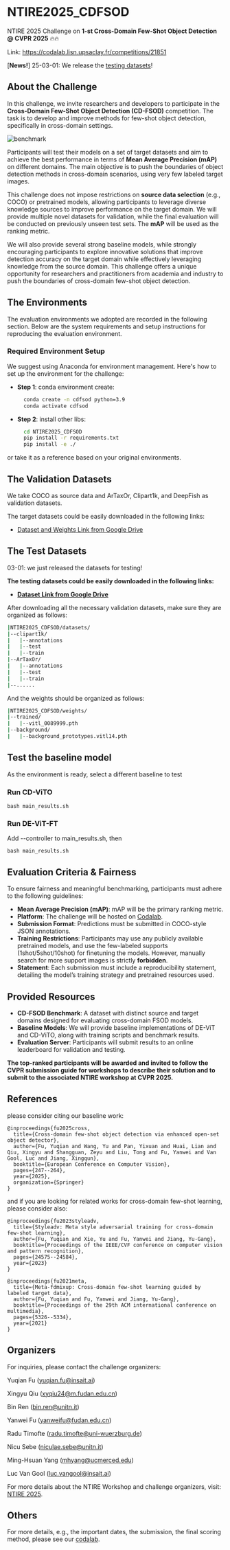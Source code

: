 # NTIRE2025_CDFSOD
NTIRE 2025 Challenge on **1-st Cross-Domain Few-Shot Object Detection @ CVPR 2025** 🔥🔥

Link: https://codalab.lisn.upsaclay.fr/competitions/21851

[**News!**] 25-03-01: We release the [testing datasets](https://drive.google.com/drive/folders/1Pewv7HYacwD5Rrknp5EiAdw8vMbaaFAA?usp=sharing)! 

## About the Challenge
In this challenge, we invite researchers and developers to participate in the **Cross-Domain Few-Shot Object Detection (CD-FSOD)** competition. The task is to develop and improve methods for few-shot object detection, specifically in cross-domain settings.

![benchmark](./image/benchmark.png)

Participants will test their models on a set of target datasets and aim to achieve the best performance in terms of **Mean Average Precision (mAP)** on different domains. The main objective is to push the boundaries of object detection methods in cross-domain scenarios, using very few labeled target images.

This challenge does not impose restrictions on **source data selection** (e.g., COCO) or pretrained models, allowing participants to leverage diverse knowledge sources to improve performance on the target domain. We will provide multiple novel datasets for validation, while the final evaluation will be conducted on previously unseen test sets. The **mAP** will be used as the ranking metric.

We will also provide several strong baseline models, while strongly encouraging participants to explore innovative solutions that improve detection accuracy on the target domain while effectively leveraging knowledge from the source domain. This challenge offers a unique opportunity for researchers and practitioners from academia and industry to push the boundaries of cross-domain few-shot object detection.


## The Environments
The evaluation environments we adopted are recorded in the following section. Below are the system requirements and setup instructions for reproducing the evaluation environment.

### Required Environment Setup
We suggest using Anaconda for environment management. Here's how to set up the environment for the challenge:

- **Step 1**: conda environment create:
  ```bash
    conda create -n cdfsod python=3.9
    conda activate cdfsod
- **Step 2**: install other libs:
  ```bash
    cd NTIRE2025_CDFSOD
    pip install -r requirements.txt
    pip install -e ./
or take it as a reference based on your original environments.

## The Validation Datasets
We take COCO as source data and ArTaxOr, Clipart1k, and DeepFish as validation datasets.

The target datasets could be easily downloaded in the following links: 
- [Dataset and Weights Link from Google Drive](https://drive.google.com/drive/folders/16SDv_V7RDjTKDk8uodL2ubyubYTMdd5q?usp=drive_link)

## The Test Datasets
03-01: we just released the datasets for testing!

**The testing datasets could be easily downloaded in the following links:**
- **[Dataset Link from Google Drive](https://drive.google.com/drive/folders/1Pewv7HYacwD5Rrknp5EiAdw8vMbaaFAA?usp=sharing)**

After downloading all the necessary validation datasets, make sure they are organized as follows:

```bash
|NTIRE2025_CDFSOD/datasets/
|--clipart1k/
|   |--annotations
|   |--test
|   |--train
|--ArTaxOr/
|   |--annotations
|   |--test
|   |--train
|--......
```
And the weights should be organized as follows:
```bash
|NTIRE2025_CDFSOD/weights/
|--trained/
|   |--vitl_0089999.pth
|--background/
|   |--background_prototypes.vitl14.pth
```

## Test the baseline model
As the environment is ready, select a different baseline to test
### Run CD-ViTO
```
bash main_results.sh
```
### Run DE-ViT-FT
Add --controller to main_results.sh, then
```
bash main_results.sh
```

## Evaluation Criteria & Fairness
To ensure fairness and meaningful benchmarking, participants must adhere to the following guidelines:
- **Mean Average Precision (mAP)**: mAP will be the primary ranking metric.
- **Platform**: The challenge will be hosted on [Codalab](https://codalab.lisn.upsaclay.fr/competitions/21851).
- **Submission Format**: Predictions must be submitted in COCO-style JSON annotations.
- **Training Restrictions**: Participants may use any publicly available pretrained models, and use the few-labeled supports (1shot/5shot/10shot) for finetuning the models.  However, manually search for more support images is strictly **forbidden**. 
- **Statement**: Each submission must include a reproducibility statement, detailing the model’s training strategy and pretrained resources used.

## Provided Resources
- **CD-FSOD Benchmark**: A dataset with distinct source and target domains designed for evaluating cross-domain FSOD models.
- **Baseline Models**: We will provide baseline implementations of DE-ViT and CD-ViTO, along with training scripts and benchmark results.
- **Evaluation Server**: Participants will submit results to an online leaderboard for validation and testing.

**The top-ranked participants will be awarded and invited to follow the CVPR submission guide for workshops to describe their solution and to submit to the associated NTIRE workshop at CVPR 2025.**

## References
please consider citing our baseline work:
```
@inproceedings{fu2025cross,
  title={Cross-domain few-shot object detection via enhanced open-set object detector},
  author={Fu, Yuqian and Wang, Yu and Pan, Yixuan and Huai, Lian and Qiu, Xingyu and Shangguan, Zeyu and Liu, Tong and Fu, Yanwei and Van Gool, Luc and Jiang, Xingqun},
  booktitle={European Conference on Computer Vision},
  pages={247--264},
  year={2025},
  organization={Springer}
}
```

and if you are looking for related works for cross-domain few-shot learning, please consider also: 
```
@inproceedings{fu2023styleadv,
  title={Styleadv: Meta style adversarial training for cross-domain few-shot learning},
  author={Fu, Yuqian and Xie, Yu and Fu, Yanwei and Jiang, Yu-Gang},
  booktitle={Proceedings of the IEEE/CVF conference on computer vision and pattern recognition},
  pages={24575--24584},
  year={2023}
}

@inproceedings{fu2021meta,
  title={Meta-fdmixup: Cross-domain few-shot learning guided by labeled target data},
  author={Fu, Yuqian and Fu, Yanwei and Jiang, Yu-Gang},
  booktitle={Proceedings of the 29th ACM international conference on multimedia},
  pages={5326--5334},
  year={2021}
}

```
## Organizers
For inquiries, please contact the challenge organizers: 

Yuqian Fu (yuqian.fu@insait.ai)

Xingyu Qiu (xyqiu24@m.fudan.edu.cn)

Bin Ren (bin.ren@unitn.it)

Yanwei Fu (yanweifu@fudan.edu.cn)

Radu Timofte (radu.timofte@uni-wuerzburg.de)

Nicu Sebe (niculae.sebe@unitn.it)

Ming-Hsuan Yang (mhyang@ucmerced.edu)

Luc Van Gool (luc.vangool@insait.ai)

For more details about the NTIRE Workshop and challenge organizers, visit: [NTIRE 2025](https://cvlai.net/ntire/2025/).

## Others
For more details, e.g., the important dates, the submission, the final scoring method, please see our [codalab](https://codalab.lisn.upsaclay.fr/competitions/21851).
